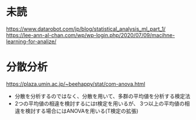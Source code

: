 
# 未読
https://www.datarobot.com/jp/blog/statistical_analysis_ml_part_1/
https://lee-ann-al-chan.com/wp/wp-login.php/2020/07/09/macihne-learning-for-analize/

# 分散分析

https://plaza.umin.ac.jp/~beehappy/stat/com-anova.html

* 分散を分析するのではなく、分散を用いて、多群の平均値を分析する検定法
* 2つの平均値の相違を検討するにはt検定を用いるが、 3つ以上の平均値の相違を検討する場合にはANOVAを用いる(T検定の拡張)